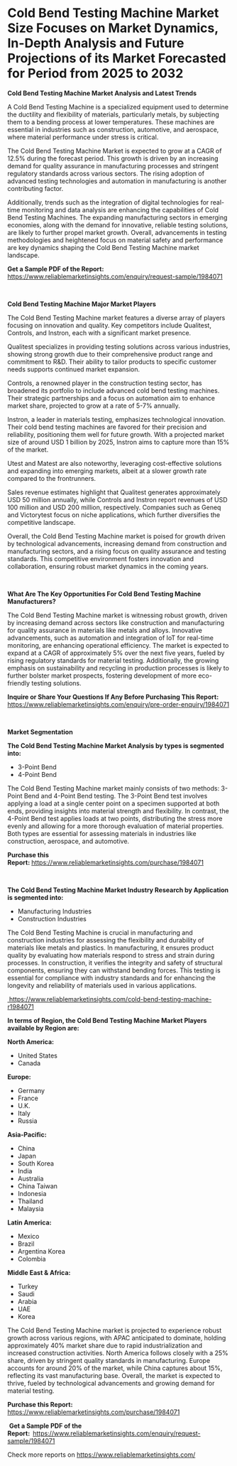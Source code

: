 <p><h1>Cold Bend Testing Machine Market Size Focuses on Market Dynamics, In-Depth Analysis and Future Projections of its Market Forecasted for Period from 2025 to 2032</h1></p><p><strong>Cold Bend Testing Machine Market Analysis and Latest Trends</strong></p>
<p><p>A Cold Bend Testing Machine is a specialized equipment used to determine the ductility and flexibility of materials, particularly metals, by subjecting them to a bending process at lower temperatures. These machines are essential in industries such as construction, automotive, and aerospace, where material performance under stress is critical. </p><p>The Cold Bend Testing Machine Market is expected to grow at a CAGR of 12.5% during the forecast period. This growth is driven by an increasing demand for quality assurance in manufacturing processes and stringent regulatory standards across various sectors. The rising adoption of advanced testing technologies and automation in manufacturing is another contributing factor. </p><p>Additionally, trends such as the integration of digital technologies for real-time monitoring and data analysis are enhancing the capabilities of Cold Bend Testing Machines. The expanding manufacturing sectors in emerging economies, along with the demand for innovative, reliable testing solutions, are likely to further propel market growth. Overall, advancements in testing methodologies and heightened focus on material safety and performance are key dynamics shaping the Cold Bend Testing Machine market landscape.</p></p>
<p><strong>Get a Sample PDF of the Report:&nbsp;</strong> <a href="https://www.reliablemarketinsights.com/enquiry/request-sample/1984071?utm_campaign=3260&utm_medium=2&utm_source=Github&utm_content=ia&utm_term=08042025&utm_id=cold-bend-testing-machine">https://www.reliablemarketinsights.com/enquiry/request-sample/1984071</a></p>
<p>&nbsp;</p>
<p><strong>Cold Bend Testing Machine Major Market Players</strong></p>
<p><p>The Cold Bend Testing Machine market features a diverse array of players focusing on innovation and quality. Key competitors include Qualitest, Controls, and Instron, each with a significant market presence.</p><p>Qualitest specializes in providing testing solutions across various industries, showing strong growth due to their comprehensive product range and commitment to R&D. Their ability to tailor products to specific customer needs supports continued market expansion.</p><p>Controls, a renowned player in the construction testing sector, has broadened its portfolio to include advanced cold bend testing machines. Their strategic partnerships and a focus on automation aim to enhance market share, projected to grow at a rate of 5-7% annually.</p><p>Instron, a leader in materials testing, emphasizes technological innovation. Their cold bend testing machines are favored for their precision and reliability, positioning them well for future growth. With a projected market size of around USD 1 billion by 2025, Instron aims to capture more than 15% of the market.</p><p>Utest and Matest are also noteworthy, leveraging cost-effective solutions and expanding into emerging markets, albeit at a slower growth rate compared to the frontrunners.</p><p>Sales revenue estimates highlight that Qualitest generates approximately USD 50 million annually, while Controls and Instron report revenues of USD 100 million and USD 200 million, respectively. Companies such as Geneq and Victorytest focus on niche applications, which further diversifies the competitive landscape.</p><p>Overall, the Cold Bend Testing Machine market is poised for growth driven by technological advancements, increasing demand from construction and manufacturing sectors, and a rising focus on quality assurance and testing standards. This competitive environment fosters innovation and collaboration, ensuring robust market dynamics in the coming years.</p></p>
<p>&nbsp;</p>
<p><strong>What Are The Key Opportunities For Cold Bend Testing Machine Manufacturers?</strong></p>
<p><p>The Cold Bend Testing Machine market is witnessing robust growth, driven by increasing demand across sectors like construction and manufacturing for quality assurance in materials like metals and alloys. Innovative advancements, such as automation and integration of IoT for real-time monitoring, are enhancing operational efficiency. The market is expected to expand at a CAGR of approximately 5% over the next five years, fueled by rising regulatory standards for material testing. Additionally, the growing emphasis on sustainability and recycling in production processes is likely to further bolster market prospects, fostering development of more eco-friendly testing solutions.</p></p>
<p><strong>Inquire or Share Your Questions If Any Before Purchasing This Report:</strong> <a href="https://www.reliablemarketinsights.com/enquiry/pre-order-enquiry/1984071?utm_campaign=3260&utm_medium=2&utm_source=Github&utm_content=ia&utm_term=08042025&utm_id=cold-bend-testing-machine">https://www.reliablemarketinsights.com/enquiry/pre-order-enquiry/1984071</a></p>
<p>&nbsp;</p>
<p><strong>Market Segmentation</strong></p>
<p><strong>The Cold Bend Testing Machine Market Analysis by types is segmented into:</strong></p>
<p><ul><li>3-Point Bend</li><li>4-Point Bend</li></ul></p>
<p><p>The Cold Bend Testing Machine market mainly consists of two methods: 3-Point Bend and 4-Point Bend testing. The 3-Point Bend test involves applying a load at a single center point on a specimen supported at both ends, providing insights into material strength and flexibility. In contrast, the 4-Point Bend test applies loads at two points, distributing the stress more evenly and allowing for a more thorough evaluation of material properties. Both types are essential for assessing materials in industries like construction, aerospace, and automotive.</p></p>
<p><strong>Purchase this Report:&nbsp;</strong><a href="https://www.reliablemarketinsights.com/purchase/1984071?utm_campaign=3260&utm_medium=2&utm_source=Github&utm_content=ia&utm_term=08042025&utm_id=cold-bend-testing-machine">https://www.reliablemarketinsights.com/purchase/1984071</a></p>
<p>&nbsp;</p>
<p><strong>The Cold Bend Testing Machine Market Industry Research by Application is segmented into:</strong></p>
<p><ul><li>Manufacturing Industries</li><li>Construction Industries</li></ul></p>
<p><p>The Cold Bend Testing Machine is crucial in manufacturing and construction industries for assessing the flexibility and durability of materials like metals and plastics. In manufacturing, it ensures product quality by evaluating how materials respond to stress and strain during processes. In construction, it verifies the integrity and safety of structural components, ensuring they can withstand bending forces. This testing is essential for compliance with industry standards and for enhancing the longevity and reliability of materials used in various applications.</p></p>
<p><a href="https://www.reliablemarketinsights.com/cold-bend-testing-machine-r1984071?utm_campaign=3260&utm_medium=2&utm_source=Github&utm_content=ia&utm_term=08042025&utm_id=cold-bend-testing-machine">&nbsp;https://www.reliablemarketinsights.com/cold-bend-testing-machine-r1984071</a></p>
<p><strong>In terms of Region, the Cold Bend Testing Machine Market Players available by Region are:</strong></p>
<p>
    <p> <strong> North America: </strong>
        <ul>
            <li>United States</li>
            <li>Canada</li>
        </ul>
        </p> 
    <p> <strong> Europe: </strong>
        <ul>
            <li>Germany</li>
            <li>France</li>
            <li>U.K.</li>
            <li>Italy</li>
            <li>Russia</li>
        </ul>
        </p> 
    <p> <strong> Asia-Pacific: </strong>
        <ul>
            <li>China</li>
            <li>Japan</li>
            <li>South Korea</li>
            <li>India</li>
            <li>Australia</li>
            <li>China Taiwan</li>
            <li>Indonesia</li>
            <li>Thailand</li>
            <li>Malaysia</li>
        </ul>
        </p> 
    <p> <strong> Latin America: </strong>
        <ul>
            <li>Mexico</li>
            <li>Brazil</li>
            <li>Argentina Korea</li>
            <li>Colombia</li>
        </ul>
        </p> 
    <p> <strong> Middle East & Africa: </strong>
        <ul>
            <li>Turkey</li>
            <li>Saudi</li>
            <li>Arabia</li>
            <li>UAE</li>
            <li>Korea</li>
        </ul>
    </p>
    </p>
<p><p>The Cold Bend Testing Machine market is projected to experience robust growth across various regions, with APAC anticipated to dominate, holding approximately 40% market share due to rapid industrialization and increased construction activities. North America follows closely with a 25% share, driven by stringent quality standards in manufacturing. Europe accounts for around 20% of the market, while China captures about 15%, reflecting its vast manufacturing base. Overall, the market is expected to thrive, fueled by technological advancements and growing demand for material testing.</p></p>
<p><strong>Purchase this Report: </strong><a href="https://www.reliablemarketinsights.com/purchase/1984071?utm_campaign=3260&utm_medium=2&utm_source=Github&utm_content=ia&utm_term=08042025&utm_id=cold-bend-testing-machine">https://www.reliablemarketinsights.com/purchase/1984071</a></p>
<p>&nbsp;<strong>Get a Sample PDF of the Report:&nbsp;&nbsp;</strong><a href="https://www.reliablemarketinsights.com/enquiry/request-sample/1984071?utm_campaign=3260&utm_medium=2&utm_source=Github&utm_content=ia&utm_term=08042025&utm_id=cold-bend-testing-machine">https://www.reliablemarketinsights.com/enquiry/request-sample/1984071</a></p>
<p><strong></strong></p>
<p>Check more reports on <a href="https://www.reliablemarketinsights.com/?utm_campaign=3260&utm_medium=2&utm_source=Github&utm_content=ia&utm_term=08042025&utm_id=cold-bend-testing-machine">https://www.reliablemarketinsights.com/</a></p>